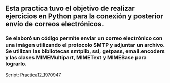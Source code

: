 ## Esta practica tuvo el objetivo de realizar ejercicios en Python para la conexión y posterior envío de correos electrónicos.

### Se elaboró un código permite enviar un correo electrónico con una imágen utilizando el protocolo SMTP y adjuntar un archivo. Se utilizan las bibliotecas smtplib, ssl, getpass, email.encoders y las clases MIMEMultipart, MIMEText y MIMEBase para lograrlo.

Script:
[Practica12_1970947](https://github.com/JaRoCal/PIA_LAB_PC/blob/1ebe9941794c6f381fe1cf627d414b276539f8ce/Envio%20de%20correos/Practica12_1970947.py)

